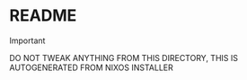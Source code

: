# README

> [!IMPORTANT]
> DO NOT TWEAK ANYTHING FROM THIS DIRECTORY, THIS IS AUTOGENERATED FROM NIXOS INSTALLER

